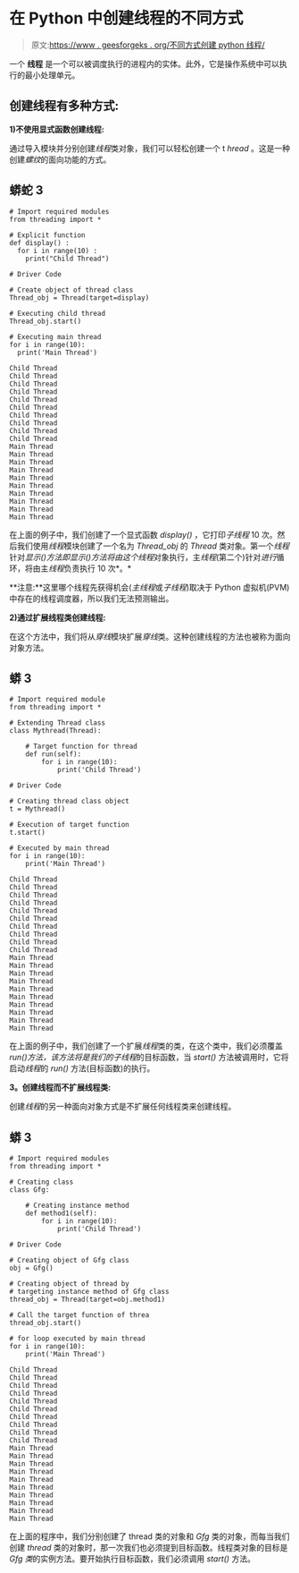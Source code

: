 # 在 Python 中创建线程的不同方式

> 原文:[https://www . geesforgeks . org/不同方式创建 python 线程/](https://www.geeksforgeeks.org/different-way-to-create-a-thread-in-python/)

一个 **线程** 是一个可以被调度执行的进程内的实体。此外，它是操作系统中可以执行的最小处理单元。

## 创建线程有多种方式:

**1)不使用显式函数创建线程:**

通过导入模块并分别创建*线程*类对象，我们可以轻松创建一个 t *hread* 。这是一种创建*螺纹*的面向功能的方式。

## 蟒蛇 3

```
# Import required modules
from threading import *    

# Explicit function
def display() :                
  for i in range(10) :
    print("Child Thread")

# Driver Code    

# Create object of thread class    
Thread_obj = Thread(target=display)        

# Executing child thread
Thread_obj.start()            

# Executing main thread
for i in range(10):            
  print('Main Thread')
```

```
Child Thread
Child Thread
Child Thread
Child Thread
Child Thread
Child Thread
Child Thread
Child Thread
Child Thread
Child Thread
Main Thread
Main Thread
Main Thread
Main Thread
Main Thread
Main Thread
Main Thread
Main Thread
Main Thread
Main Thread  

```

在上面的例子中，我们创建了一个显式函数 *display()* ，它打印*子线程* 10 次。然后我们使用*线程*模块创建了一个名为 *Thread_obj* 的 *Thread* 类对象。第一个*线程*针对*显示()*方法即*显示()*方法将由这个*线程*对象执行，主*线程*(第二个)针对*进行*循环，将由主*线程*负责执行 10 次*。*

**注意:**这里哪个线程先获得机会(*主线程*或*子线程*)取决于 Python 虚拟机(PVM)中存在的线程调度器，所以我们无法预测输出。

**2)通过扩展线程类创建线程:**

在这个方法中，我们将从*穿线*模块扩展*穿线*类。这种创建线程的方法也被称为面向对象方法。

## 蟒 3

```
# Import required module
from threading import *

# Extending Thread class
class Mythread(Thread):

    # Target function for thread
    def run(self):
        for i in range(10):
            print('Child Thread')

# Driver Code

# Creating thread class object
t = Mythread()

# Execution of target function
t.start()

# Executed by main thread
for i in range(10):
    print('Main Thread')
```

```
Child Thread
Child Thread
Child Thread
Child Thread
Child Thread
Child Thread
Child Thread
Child Thread
Child Thread
Child Thread
Main Thread
Main Thread
Main Thread
Main Thread
Main Thread
Main Thread
Main Thread
Main Thread
Main Thread
Main Thread

```

在上面的例子中，我们创建了一个扩展*线程*类的类，在这个类中，我们必须覆盖*run()*方法，该方法将是我们的*子线程*的目标函数，当 *start()* 方法被调用时，它将启动*线程*的 *run()* 方法(目标函数)的执行。

**3。创建线程而不扩展线程类:**

创建*线程*的另一种面向对象方式是不扩展任何线程类来创建线程。

## 蟒 3

```
# Import required modules
from threading import *

# Creating class
class Gfg:

    # Creating instance method
    def method1(self):
        for i in range(10):
            print('Child Thread')

# Driver Code

# Creating object of Gfg class
obj = Gfg()

# Creating object of thread by
# targeting instance method of Gfg class
thread_obj = Thread(target=obj.method1)

# Call the target function of threa
thread_obj.start()

# for loop executed by main thread
for i in range(10):
    print('Main Thread')
```

```
Child Thread
Child Thread
Child Thread
Child Thread
Child Thread
Child Thread
Child Thread
Child Thread
Child Thread
Child Thread
Main Thread
Main Thread
Main Thread
Main Thread
Main Thread
Main Thread
Main Thread
Main Thread
Main Thread
Main Thread

```

在上面的程序中，我们分别创建了 thread 类的对象和 *Gfg* 类的对象，而每当我们创建 *thread* 类的对象时，那一次我们也必须提到目标函数。线程类对象的目标是 *Gfg 类*的实例方法。要开始执行目标函数，我们必须调用 *start()* 方法。